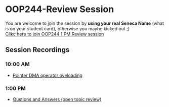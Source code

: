 ﻿# OOP244-Review Session
You are welcome to join the session by **using your real Seneca Name** (what is on your student card), otherwise you maybe kicked out ;) <br />
[Clikc here to join OOP244 1 PM Review session](https://connect.rna2.blindsidenetworks.com/invite/to?c=GJITcVqcyIbrshrc4rAgsc6kiI7T4t2k8BWr9AuICSk&m=128ca20d5859550cdbe9f9386a0cc49d1aabde65&t=1604076919878&u=senecacollege)
## Session Recordings
### 10:00 AM
- [Pointer DMA operator oveloading](https://recordings.rna2.blindsidenetworks.com/senecacollege/aba90eefac4597a339df2c14b5e2bb0ceb2b822e-1604065642456/capture/)
### 1:00 PM
- [Qustions and Answers (open topic review)]()

